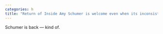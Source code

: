 ```yaml
---
categories: h
title: "Return of Inside Amy Schumer is welcome even when its inconsistent"
---
```

Schumer is back — kind of. 
